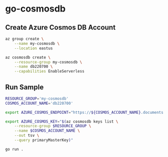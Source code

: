 # go-cosmosdb

## Create Azure Cosmos DB Account

```bash
az group create \
    --name my-cosmosdb \
    --location eastus

az cosmosdb create \
    --resource-group my-cosmosdb \
    --name db220700 \
    --capabilities EnableServerless
```

## Run Sample

```bash
RESOURCE_GROUP='my-cosmosdb'
COSMOS_ACCOUNT_NAME='db220700'

export AZURE_COSMOS_ENDPOINT="https://${COSMOS_ACCOUNT_NAME}.documents.azure.com:443/"

export AZURE_COSMOS_KEY="$(az cosmosdb keys list \
    --resource-group $RESOURCE_GROUP \
    --name $COSMOS_ACCOUNT_NAME \
    --out tsv \
    --query primaryMasterKey)"

go run .
```
